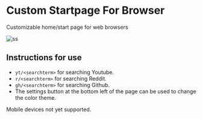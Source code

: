 # Custom Startpage For Browser
Customizable home/start page for web browsers

![ss](https://user-images.githubusercontent.com/75056416/224541339-06f1563f-5d67-4133-bc0c-8a2fa7e63815.png)

## Instructions for use
* `yt/<searchterm>` for searching Youtube.
* `r/<searchterm>` for searching Reddit.
* `gh/<searchterm>` for searching Github.
* The settings button at the bottom left of the page can be used to change the color theme.

Mobile devices not yet supported.
